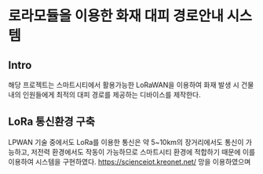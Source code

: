 # 로라모듈을 이용한 화재 대피 경로안내 시스템

## Intro

해당 프로젝트는 스마트시티에서 활용가능한 LoRaWAN을 이용하여 화재 발생 시 건물 내의 인원들에게 최적의 대피 경로를 제공하는 디바이스를 제작한다.

## LoRa 통신환경 구축
LPWAN 기술 중에서도 LoRa를 이용한 통신은 약 5~10km의 장거리에서도 통신이 가능하고, 저전력 환경에서도 작동이 가능하므로 스마트시티 환경에 적합하기 때문에 이를 이용하여 시스템을 구현하였다. https://scienceiot.kreonet.net/ 망을 이용하였으며



